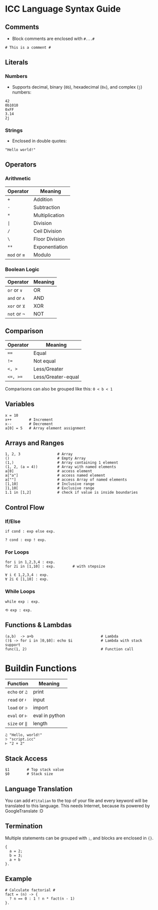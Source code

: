 # ICC Language Syntax Guide
## Comments
- Block comments are enclosed with `#...#`
```icc
# This is a comment #
```
## Literals
### Numbers
- Supports decimal, binary (`0b`), hexadecimal (`0x`), and complex (`j`) numbers:
```icc
42
0b1010
0xFF
3.14
2j
```
### Strings
- Enclosed in double quotes:
```icc
"Hello world!"
```
## Operators
### Arithmetic

| Operator     | Meaning        |
| ------------ | -------------- |
| `+`          | Addition       |
| `-`          | Subtraction    |
| `*`          | Multiplication |
| `\|`         | Division       |
| `/`          | Ceil Division  |
| `\`          | Floor Division |
| `**`         | Exponentiation |
| `mod` or `≡` | Modulo         |
### Boolean Logic

| Operator     | Meaning |
| ------------ | ------- |
| `or`  or `∨` | OR      |
| `and` or `∧` | AND     |
| `xor` or `⊻` | XOR     |
| `not` or `¬` | NOT     |
## Comparison

|Operator|Meaning|
|---|---|
|`==`|Equal|
|`!=`|Not equal|
|`<, >`|Less/Greater|
|`<=, >=`|Less/Greater-equal|

Comparisons can also be grouped like this: `0 < b < 1`
## Variables
```icc
x = 10
x++        # Increment
x--        # Decrement 
a[0] = 5   # Array element assignment
```
## Arrays and Ranges
```icc
1, 2, 3                 # Array
()                      # Empty Array
(1,)                    # Array containing 1 element
(1, 2, (a = 4))         # Array with named elements
a[0]                    # access element
a["a"]                  # access named element
a[""]                   # access Array of named elements
[1,10]                  # Inclusive range
]1,10[                  # Exclusive range
1.1 in [1,2]            # check if value is inside boundaries
```
## Control Flow
### If/Else
```icc
if cond : exp else exp.

? cond : exp ! exp.
```
### For Loops
```icc
for i in 1,2,3,4 : exp.
for 2i in [1,10] : exp.        # with stepsize

∀ i ∈ 1,2,3,4 : exp.
∀ 2i ∈ [1,10] : exp.
```
### While Loops
```icc
while exp : exp.

⟲ exp : exp.
```
## Functions & Lambdas
```icc
(a,b)  -> a+b                               # Lambda
()$ -> for i in ]0,$0]: echo $i             # Lambda with stack support
func(1, 2)                                  # Function call
```
# Buildin Functions

| Function       | Meaning        |
| -------------- | -------------- |
| `echo` or `♫`  | print          |
| `read` or `𝄽` | input          |
| `load` or `⊃`  | import         |
| `eval` or `⊢`  | eval in python |
| `size` or `‖`  | length         |
```icc
♫ "Hello, world!"
⊃ "script.icc"
⊢ "2 + 2"
```
## Stack Access
```icc
$1        # Top stack value
$0        # Stack size
```
## Language Translation
You can add `#?italian` to the top of your file and every keyword will be translated to this language. This needs Internet, because its powered by GoogleTranslate :D

## Termination

Multiple statements can be grouped with `;`, and blocks are enclosed in `{}`.

```icc
{
  a = 2;
  b = 3;
  a + b
}.
```

## Example

```icc
# Calculate factorial #
fact = (n) -> {
  ? n == 0 : 1 ! n * fact(n - 1)
}.
```
